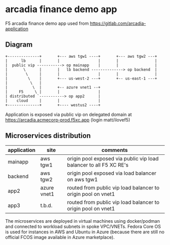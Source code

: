 # arcadia finance demo app

F5 arcadia finance demo app used from https://gitlab.com/arcadia-application

## Diagram
```
+--------------+       +--- aws tgw1 ----+       +--- aws tgw2 ---+
|      lb      |       |                 |       |                |
|  public vip -----------> op mainapp    |       |                |
|       \      |       |   lb backend --------------> op backend  |
|        \     |       |                 |       |                |
|         \    |       +--- us-west-2 ---+       +-- us-east-1 ---+
|          \   |       
|           \  |       +-- azure vnet1 --+
|     F5     \ |       |                 |
| distributed `-----------> op app2      |
|    cloud     |       |                 |
+--------------+       +---- westus2 ----+
```

Application is exposed via public vip on delegated domain at 
https://arcadia.acmecorp-prod.f5xc.app (login matt/ilovef5)

## Microservices distribution

| application | site        | comments                                                           |
|-------------|-------------|--------------------------------------------------------------------|
| mainapp     | aws tgw1    | origin pool exposed via public vip load balancer to all F5 XC RE's |
| backend     | aws tgw2    | origin pool exposed via load balancer on aws tgw1                  |
| app2        | azure vnet1 | routed from public vip load balancer to origin pool on vnet1       |
| app3        | t.b.d.      | routed from public vip load balancer to origin pool on vnet1       |

The microservices are deployed in virtual machines using docker/podman and connected to workload subnets 
in spoke VPC/VNETs. Fedora Core OS is used for instances in AWS and Ubuntu in Azure (because there are 
still no official FCOS image available in Azure marketplace).

